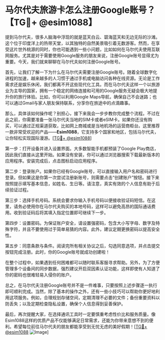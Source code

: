 # 马尔代夫旅游卡怎么注册Google账号？【TG💪+ @esim1088】

提到马尔代夫，很多人脑海中浮现的就是蓝天白云、碧海蓝天和无边无际的沙滩。这个位于印度洋上的热带天堂，以其独特的自然美景吸引着无数游客。然而，在享受这片世外桃源的同时，你也可能遇到一些小问题，比如如何在马尔代夫使用互联网服务。尤其是对于需要使用Google服务的朋友来说，注册Google账号显得尤为重要。今天，我们就来聊聊在马尔代夫如何注册Google账号。

首先，让我们了解一下为什么在马尔代夫需要注册Google账号。随着全球数字化进程的加速，越来越多的人习惯于通过手机或电脑访问各种在线资源。无论是工作需求还是娱乐休闲，我们都离不开这些现代化工具。而在马尔代夫这样一个以旅游业为主导的国家，拥有一个稳定的网络连接和可用的Google服务无疑会极大地提升你的旅行体验。比如，你可以利用Google Maps导航，确保自己不会迷路；也可以通过Gmail与家人朋友保持联系，分享你在旅途中的点滴趣事。

那么，具体该如何操作呢？别担心，接下来我会一步步教你完成整个流程。不过在此之前，你需要准备一张马尔代夫当地的SIM卡或者eSIM卡。如果你还没有购买，可以通过正规渠道获取，比如网上商城或是当地机场的运营商柜台。这里推荐一款非常受欢迎的产品——**Esim1088**，它支持多个国家和地区，包括马尔代夫，让你轻松实现国际漫游。[[TG💪+ @esim1088](https://t.me/s/esim1088)]

第一步：打开设备并进入设置界面。大多数智能手机都预装了Google Play商店，因此我们直接从这里开始。如果没有安装，你可以通过浏览器搜索下载最新版本的应用程序。安装完成后，点击图标启动应用程序。

第二步：登录账户。如果你已经有Google账号，可以直接输入用户名和密码进行登录。但如果这是你第一次尝试注册新账号，则需要点击“创建账户”按钮。接下来按照提示填写基本信息，如姓名、生日等。请注意，真实有效的个人信息有助于后续验证过程。

第三步：选择手机号码。系统会要求你输入手机号码以便接收验证码短信。在这里，请务必使用你在马尔代夫购买的本地号码，这样可以避免高昂的国际通话费用。收到验证码后将其填入指定位置即可继续下一步。

第四步：设置密码。为保证账户安全，请设置强密码，包含大小写字母、数字及特殊字符，并且不要使用过于简单易猜的内容。此外，建议定期更换密码以提高安全性。

第五步：同意条款与条件。阅读完所有相关协议之后，勾选同意选项，并点击提交按钮完成注册。此时，你的Google账号就成功创建啦！

在整个过程中，如果遇到任何困难都可以随时联系客服寻求帮助。另外，为了方便管理多个设备间的同步数据，强烈建议开启双因素认证功能，这样即使有人知道了你的密码也很难轻易入侵你的账户。

总之，在马尔代夫注册Google账号并不是一件难事，只要按照上述步骤逐一执行即可顺利完成。当然，除了基本的操作之外，还有一些小技巧可以帮助你更好地利用这项服务。例如，合理规划存储空间，定期清理不必要的文件；备份重要资料以防丢失；以及定期检查隐私设置，确保个人信息得到妥善保护。

最后，再次提醒大家，在选择通讯工具时一定要慎重考虑性价比和服务质量。像Esim1088这样的优质产品不仅能够满足日常需求，还能为你带来意想不到的便利。希望每位前往马尔代夫的朋友都能享受到无忧无虑的美好假期！[[TG💪+ @esim1088](https://t.me/s/esim1088) ![Image](https://i.postimg.cc/4NQfJmqS/Snipaste-2025-05-13-00-14-12.png)]